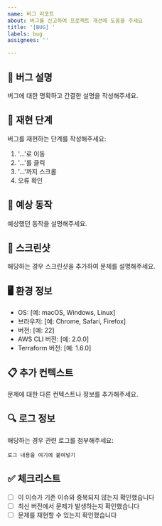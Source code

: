 ```yaml
---
name: 버그 리포트
about: 버그를 신고하여 프로젝트 개선에 도움을 주세요
title: '[BUG] '
labels: bug
assignees: ''

---
```


## 🐛 버그 설명
버그에 대한 명확하고 간결한 설명을 작성해주세요.

## 🔄 재현 단계
버그를 재현하는 단계를 작성해주세요:

1. '...'로 이동
2. '...'를 클릭
3. '...'까지 스크롤
4. 오류 확인

## 🎯 예상 동작
예상했던 동작을 설명해주세요.

## 📸 스크린샷
해당하는 경우 스크린샷을 추가하여 문제를 설명해주세요.

## 🖥️ 환경 정보
- OS: [예: macOS, Windows, Linux]
- 브라우저: [예: Chrome, Safari, Firefox]
- 버전: [예: 22]
- AWS CLI 버전: [예: 2.0.0]
- Terraform 버전: [예: 1.6.0]

## 📋 추가 컨텍스트
문제에 대한 다른 컨텍스트나 정보를 추가해주세요.

## 🔍 로그 정보
해당하는 경우 관련 로그를 첨부해주세요:

```
로그 내용을 여기에 붙여넣기
```

## ✅ 체크리스트
- [ ] 이 이슈가 기존 이슈와 중복되지 않는지 확인했습니다
- [ ] 최신 버전에서 문제가 발생하는지 확인했습니다
- [ ] 문제를 재현할 수 있는지 확인했습니다
